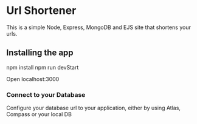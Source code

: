 # Url Shortener

This is a simple Node, Express, MongoDB and EJS site that shortens your urls.

## Installing the app

npm install
npm run devStart

Open localhost:3000

### Connect to your Database

Configure your database url to your application, either by using Atlas, Compass or your local DB
